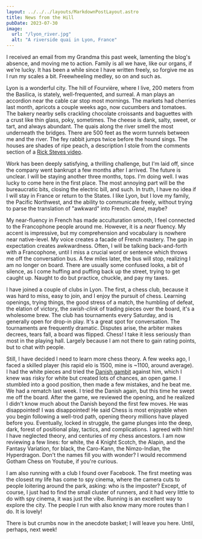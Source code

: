 ```yaml
---
layout: ../../../layouts/MarkdownPostLayout.astro
title: News from the Hill
pubDate: 2023-07-30
image:
  url: "/lyon_river.jpg"
  alt: "A riverside quai in Lyon, France"
---
```


I received an email from my Grandma this past week, lamenting the blog's absence, and moving me to action. Family is all we have, like our organs, if we're lucky. It has been a while since I have written freely, so forgive me as I run my scales a bit. Freewheeling medley, so on and such as.

Lyon is a wonderful city. The hill of Fourvière, where I live, 200 meters from the Basilica, is stately, well-frequented, and surreal. A man plays an accordion near the cable car stop most mornings. The markets had cherries last month, apricots a couple weeks ago, now cucumbers and tomatoes. The bakery nearby sells crackling chocolate croissants and baguettes with a crust like thin glass, poky, sometimes. The cheese is dank, salty, sweet, or tart, and always abundant. The quais along the river smell the most underneath the bridges. There are 500 feet as the worm tunnels between me and the river. The fey rabbit jumps twice before the hound sings. The houses are shades of ripe peach, a description I stole from the comments section of a <a href="https://www.youtube.com/watch?v=nM2lwb0SjuE" target="_blank">Rick Steves video</a>.

Work has been deeply satisfying, a thrilling challenge, but I'm laid off, since the company went bankrupt a few months after I arrived. The future is unclear. I will be staying another three months, tops. I'm doing well. I was lucky to come here in the first place. The most annoying part will be the bureaucratic bits, closing the electric bill, and such. In truth, I have no idea if I will stay in France or return to the States. I like Lyon, but I love my family, the Pacific Northwest, and the ability to communicate freely, without trying to parse the translation of "awkward" into French. _Gené_, maybe?

My near-fluency in French has made acculturation smooth, I feel connected to the Francophone people around me. However, it is a _near_ fluency. My accent is impressive, but my comprehension and vocabulary is nowhere near native-level. My voice creates a facade of French mastery. The gap in expectation creates awkwardness. Often, I will be talking back-and-forth with a Francophone, until I miss a crucial word or sentence which throws me off the conversation bus. A few miles later, the bus will stop, realizing I am no longer on board. There are usually some confused looks, a bit of silence, as I come huffing and puffing back up the street, trying to get caught up. Naught to do but practice, chuckle, and pay my taxes.

I have joined a couple of clubs in Lyon. The first, a chess club, because it was hard to miss, easy to join, and I enjoy the pursuit of chess. Learning openings, trying things, the good stress of a match, the humbling of defeat, the elation of victory, the _swish-clink_ of trading pieces over the board, it's a wholesome brew. The club has tournaments every Saturday, and is generally open for drop-in play. It's a great spot for conversation. The tournaments are frequently dramatic. Disputes arise, the arbiter makes decrees, tears fall, a board was flipped. Chess! I take it less seriously than most in the playing hall. Largely because I am not there to gain rating points, but to chat with people.

Still, I have decided I need to learn more chess theory. A few weeks ago, I faced a skilled player (his rapid elo is 1500, mine is ~1100, around average). I had the white pieces and tried the <a href="https://en.wikipedia.org/wiki/Danish_Gambit" target="_blank">Danish gambit</a> against him, which I knew was risky for white but created lots of chances, an open game. I stumbled into a good position, then made a few mistakes, and he beat me. We had a rematch last week. I tried the Danish again, but this time he swept me off the board. After the game, we reviewed the opening, and he realized I didn't know much about the Danish beyond the first few moves. He was disappointed! I was disappointed! He said Chess is most enjoyable when you begin following a well-trod path, opening theory millions have played before you. Eventually, locked in struggle, the game plunges into the deep, dark, forest of positional play, tactics, and complications. I agreed with him! I have neglected theory, and centuries of my chess ancestors. I am now reviewing a few lines: for white, the 4 Knight Scotch, the Alapin, and the Fantasy Variation, for black, the Caro-Kann, the Nimzo-Indian, the Hyperdragon. Don't the names fill you with wonder? I would recommend Gotham Chess on Youtube, if you're curious.

I am also running with a club I found over Facebook. The first meeting was the closest my life has come to spy cinema, where the camera cuts to people loitering around the park, asking: who is the imposter? Except, of course, I just had to find the small cluster of runners, and it had very little to do with spy cinema, it was just the vibe. Running is an excellent way to explore the city. The people I run with also know many more routes than I do. It is lovely!

There is but crumbs now in the anecdote basket; I will leave you here. Until, perhaps, next week!
